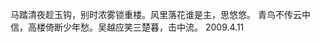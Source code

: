 马踏清夜趁玉钩，别时浓雾锁重楼。风里落花谁是主，思悠悠。
青鸟不传云中信，高楼倚断少年愁。吴越应笑三楚暮，击中流。
                                                                                               2009.4.11